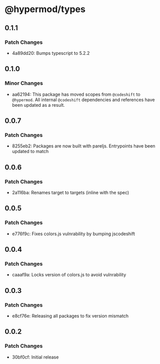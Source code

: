 # @hypermod/types

## 0.1.1

### Patch Changes

- 4a89dd20: Bumps typescript to 5.2.2

## 0.1.0

### Minor Changes

- aa62194: This package has moved scopes from `@codeshift` to `@hypermod`. All internal `@codeshift` dependencies and references have been updated as a result.

## 0.0.7

### Patch Changes

- 8255eb2: Packages are now built with pareljs. Entrypoints have been updated to match

## 0.0.6

### Patch Changes

- 2a116ba: Renames target to targets (inline with the spec)

## 0.0.5

### Patch Changes

- e776f9c: Fixes colors.js vulnrability by bumping jscodeshift

## 0.0.4

### Patch Changes

- caaaf9a: Locks version of colors.js to avoid vulnrability

## 0.0.3

### Patch Changes

- e8cf76e: Releasing all packages to fix version mismatch

## 0.0.2

### Patch Changes

- 30bf0cf: Initial release
